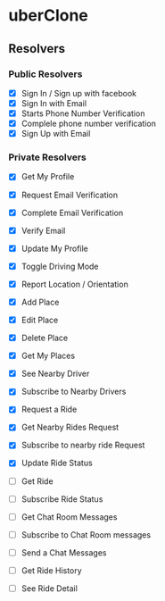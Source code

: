 # uberClone

## Resolvers

### Public Resolvers

- [x] Sign In / Sign up with facebook
- [x] Sign In with Email
- [x] Starts Phone Number Verification
- [x] Complele phone number verification
- [x] Sign Up with Email

### Private Resolvers

- [x] Get My Profile
- [x] Request Email Verification
- [x] Complete Email Verification
- [x] Verify Email
- [x] Update My Profile
- [x] Toggle Driving Mode
- [x] Report Location / Orientation
- [x] Add Place
- [x] Edit Place
- [x] Delete Place
- [x] Get My Places
- [x] See Nearby Driver
- [x] Subscribe to Nearby Drivers
- [x] Request a Ride
- [x] Get Nearby Rides Request
- [x] Subscribe to nearby ride Request
- [x] Update Ride Status
- [ ] Get Ride
- [ ] Subscribe Ride Status
- [ ] Get Chat Room Messages
- [ ] Subscribe to Chat Room messages
- [ ] Send a Chat Messages

- [ ] Get Ride History
- [ ] See Ride Detail
